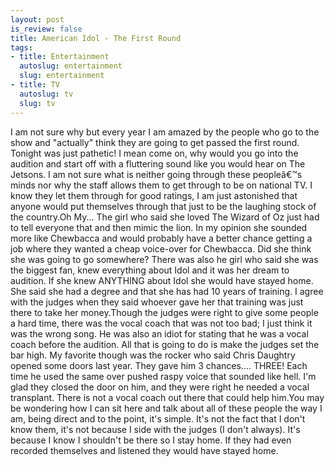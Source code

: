```yaml
--- 
layout: post
is_review: false
title: American Idol - The First Round
tags: 
- title: Entertainment
  autoslug: entertainment
  slug: entertainment
- title: TV
  autoslug: tv
  slug: tv
---
```

I am not sure why but every year I am amazed by the people who go to the show and "actually" think they are going to get passed the first round.  Tonight was just pathetic!  I mean come on, why would you go into the audition and start off with a fluttering sound like you would hear on The Jetsons.  I am not sure what is neither going through these peopleâ€™s minds nor why the staff allows them to get through to be on national TV.  I know they let them through for good ratings, I am just astonished that anyone would put themselves through that just to be the laughing stock of the country.<!--more-->Oh My...  The girl who said she loved The Wizard of Oz just had to tell everyone that and then mimic the lion.  In my opinion she sounded more like Chewbacca and would probably have a better chance getting a job where they wanted a cheap voice-over for Chewbacca.  Did she think she was going to go somewhere?  There was also he girl who said she was the biggest fan, knew everything about Idol and it was her dream to audition.  If she knew ANYTHING about Idol she would have stayed home.  She said she had a degree and that she has had 10 years of training.  I agree with the judges when they said whoever gave her that training was just there to take her money.Though the judges were right to give some people a hard time, there was the vocal coach that was not too bad; I just think it was the wrong song.  He was also an idiot for stating that he was a vocal coach before the audition.  All that is going to do is make the judges set the bar high.  My favorite though was the rocker who said Chris Daughtry opened some doors last year.  They gave him 3 chances.... THREE!  Each time he used the same over pushed raspy voice that sounded like hell.  I'm glad they closed the door on him, and they were right he needed a vocal transplant.  There is not a vocal coach out there that could help him.You may be wondering how I can sit here and talk about all of these people the way I am, being direct and to the point, it's simple.  It's not the fact that I don't know them, it's not because I side with the judges (I don't always).  It's because I know I shouldn't be there so I stay home.  If they had even recorded themselves and listened they would have stayed home.
